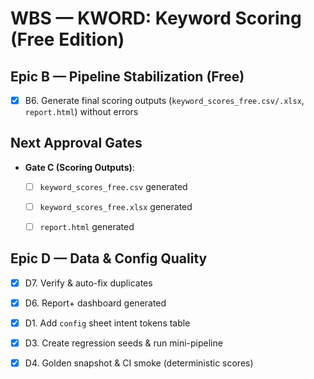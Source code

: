 # WBS — KWORD: Keyword Scoring (Free Edition)

## Epic B — Pipeline Stabilization (Free)
- [x] B6. Generate final scoring outputs (`keyword_scores_free.csv/.xlsx`, `report.html`) without errors

## Next Approval Gates
- **Gate C (Scoring Outputs)**:
  - [ ] `keyword_scores_free.csv` generated
  - [ ] `keyword_scores_free.xlsx` generated
  - [ ] `report.html` generated


## Epic D — Data & Config Quality
- [x] D7. Verify & auto-fix duplicates
- [x] D6. Report+ dashboard generated
- [x] D1. Add `config` sheet intent tokens table

- [x] D3. Create regression seeds & run mini-pipeline
- [x] D4. Golden snapshot & CI smoke (deterministic scores)